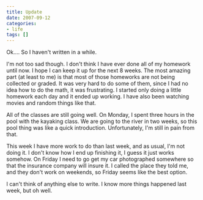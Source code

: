 ```yaml
---
title: Update
date: 2007-09-12
categories:
- life
tags: []
---
```

Ok.... So I haven't written in a while.

I'm not too sad though. I don't think I have ever done all of my homework until now. I hope I can keep it up for the next 8 weeks. The most amazing part (at least to me) is that most of those homeworks are not being collected or graded. It was very hard to do some of them, since I had no idea how to do the math, it was frustrating. I started only doing a little homework each day and it ended up working. I have also been watching movies and random things like that.

All of the classes are still going well. On Monday, I spent three hours in the pool with the kayaking class. We are going to the river in two weeks, so this pool thing was like a quick introduction. Unfortunately, I'm still in pain from that.

This week I have more work to do than last week, and as usual, I'm not doing it. I don't know how I end up finishing it, I guess it just works somehow. On Friday I need to go get my  car photographed somewhere so that the insurance company will insure it. I called the place they told me, and they don't work on weekends, so Friday seems like the best option.

I can't think of anything else to write. I know more things happened last week, but oh well.
